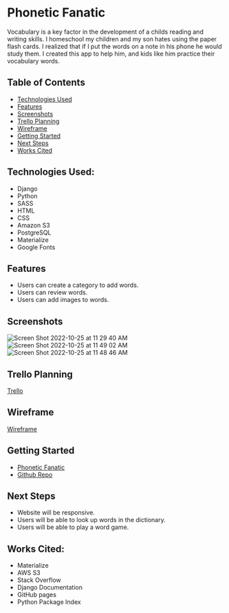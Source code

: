 # Phonetic Fanatic
Vocabulary is a key factor in the development of a childs reading and writing skills.  I homeschool my children and my son hates using the paper flash cards.  I realized that if I put the words on a note in his phone he would study them.   I created this app to help him, and kids like him practice their vocabulary words.  

## Table of Contents
* [Technologies Used](https://github.com/MirandaBillue/phonetic_fanatic/blob/main/README.md#technologies-used)
* [Features](https://github.com/MirandaBillue/phonetic_fanatic/blob/main/README.md#features)
* [Screenshots](https://github.com/MirandaBillue/phonetic_fanatic/blob/main/README.md#scree)
* [Trello Planning](https://github.com/MirandaBillue/phonetic_fanatic/blob/main/README.md#trello-planning)
* [Wireframe](https://github.com/MirandaBillue/phonetic_fanatic/blob/main/README.md#wireframeFrame)
* [Getting Started](https://github.com/MirandaBillue/phonetic_fanatic/blob/main/README.md#getting-started)
* [Next Steps](https://github.com/MirandaBillue/phonetic_fanatic/blob/main/README.md#next-steps)
* [Works Cited](https://github.com/MirandaBillue/phonetic_fanatic/blob/main/README.md#works-cited)


## Technologies Used:
* Django
* Python
* SASS
* HTML
* CSS
* Amazon S3
* PostgreSQL
* Materialize
* Google Fonts


## Features
* Users can create a category to add words.
* Users can review words.
* Users can add images to words.

## Screenshots
![Screen Shot 2022-10-25 at 11 29 40 AM](https://user-images.githubusercontent.com/110904846/198026191-a8cf0089-8744-48d7-a436-5723b149f0da.png)
![Screen Shot 2022-10-25 at 11 49 02 AM](https://user-images.githubusercontent.com/110904846/198026296-4652979d-465f-4ceb-9987-645b7e2043a8.png)
![Screen Shot 2022-10-25 at 11 48 46 AM](https://user-images.githubusercontent.com/110904846/198026113-001f11f1-79f3-46cf-a906-12e77b09861f.png)








## Trello Planning
[Trello](https://trello.com/invite/b/DWb6R41z/ATTI0728f4a443ea2c2d9bd591ce8bd15b5691DA6FBD/project-4)

## Wireframe
[Wireframe](https://user-images.githubusercontent.com/110904846/198025616-310832d1-c35f-443c-9b64-41e8b8331db8.png)



## Getting Started
* [Phonetic Fanatic](https://phonetic-fanatic.herokuapp.com/)
* [Github Repo](https://github.com/MirandaBillue/phonetic_fanatic.git)

## Next Steps
* Website will be responsive.
* Users will be able to look up words in the dictionary.
* Users will be able to play a word game.

## Works Cited:
* Materialize
* AWS S3
* Stack Overflow
* Django Documentation
* GitHub pages
* Python Package Index
